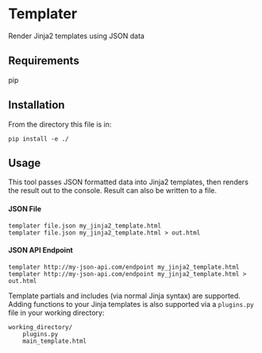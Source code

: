 # Templater

Render Jinja2 templates using JSON data

## Requirements

pip

## Installation

From the directory this file is in:
```
pip install -e ./
```

## Usage

This tool passes JSON formatted data into Jinja2 templates, then renders the result out to the console. Result can also be written to a file.

#### JSON File
```
templater file.json my_jinja2_template.html
templater file.json my_jinja2_template.html > out.html
```

#### JSON API Endpoint
```
templater http://my-json-api.com/endpoint my_jinja2_template.html
templater http://my-json-api.com/endpoint my_jinja2_template.html > out.html
```

Template partials and includes (via normal Jinja syntax) are supported.
Adding functions to your Jinja templates is also supported via a `plugins.py` file in your working directory:

```
working_directory/
    plugins.py
    main_template.html
```
